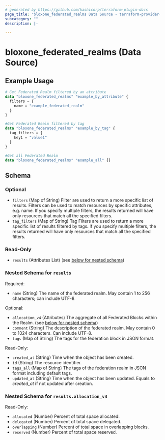 ```yaml
---
# generated by https://github.com/hashicorp/terraform-plugin-docs
page_title: "bloxone_federated_realms Data Source - terraform-provider-bloxone"
subcategory: ""
description: |-
  
---
```


# bloxone_federated_realms (Data Source)



## Example Usage

```terraform
# Get Federated Realm filtered by an attribute
data "bloxone_federated_realms" "example_by_attribute" {
  filters = {
    name = "example_federated_realm"
  }
}

#Get Federated Realm filtered by tag
data "bloxone_federated_realms" "example_by_tag" {
  tag_filters = {
    key1 = "value1"
  }
}

#Get all Federated Realm
data "bloxone_federated_realms" "example_all" {}
```

<!-- schema generated by tfplugindocs -->
## Schema

### Optional

- `filters` (Map of String) Filter are used to return a more specific list of results. Filters can be used to match resources by specific attributes, e.g. name. If you specify multiple filters, the results returned will have only resources that match all the specified filters.
- `tag_filters` (Map of String) Tag Filters are used to return a more specific list of results filtered by tags. If you specify multiple filters, the results returned will have only resources that match all the specified filters.

### Read-Only

- `results` (Attributes List) (see [below for nested schema](#nestedatt--results))

<a id="nestedatt--results"></a>
### Nested Schema for `results`

Required:

- `name` (String) The name of the federated realm. May contain 1 to 256 characters; can include UTF-8.

Optional:

- `allocation_v4` (Attributes) The aggregate of all Federated Blocks within the Realm. (see [below for nested schema](#nestedatt--results--allocation_v4))
- `comment` (String) The description of the federated realm. May contain 0 to 1024 characters. Can include UTF-8.
- `tags` (Map of String) The tags for the federation block in JSON format.

Read-Only:

- `created_at` (String) Time when the object has been created.
- `id` (String) The resource identifier.
- `tags_all` (Map of String) The tags of the federation realm in JSON format including default tags.
- `updated_at` (String) Time when the object has been updated. Equals to _created_at_ if not updated after creation.

<a id="nestedatt--results--allocation_v4"></a>
### Nested Schema for `results.allocation_v4`

Read-Only:

- `allocated` (Number) Percent of total space allocated.
- `delegated` (Number) Percent of total space delegated.
- `overlapping` (Number) Percent of total space in overlapping blocks.
- `reserved` (Number) Percent of total space reserved.
